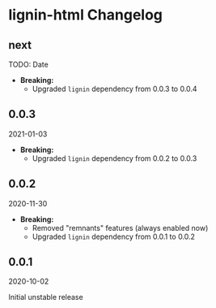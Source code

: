 # lignin-html Changelog

<!-- markdownlint-disable no-trailing-punctuation -->

## next

TODO: Date

* **Breaking:**
  * Upgraded `lignin` dependency from 0.0.3 to 0.0.4

## 0.0.3

2021-01-03

* **Breaking:**
  * Upgraded `lignin` dependency from 0.0.2 to 0.0.3

## 0.0.2

2020-11-30

* **Breaking:**
  * Removed "remnants" features (always enabled now)
  * Upgraded `lignin` dependency from 0.0.1 to 0.0.2

## 0.0.1

2020-10-02

Initial unstable release
